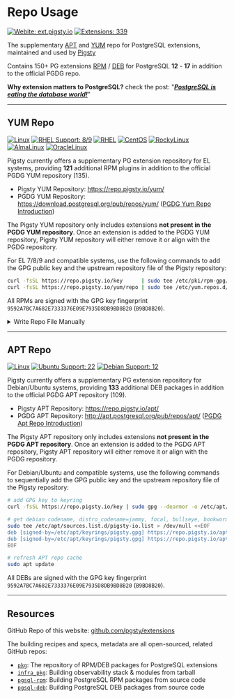 # Repo Usage

[![Webite: ext.pigsty.io](https://img.shields.io/badge/website-ext.pigsty.io-slategray?style=flat&logo=cilium&logoColor=white)](https://ext.pigsty.io)
[![Extensions: 339](https://img.shields.io/badge/extensions-339-%233E668F?style=flat&logo=postgresql&logoColor=white&labelColor=3E668F)](https://pigsty.io/docs/pgext/list)

The supplementary [APT](#apt-repo) and [YUM](#yum-repo) repo for PostgreSQL extensions, maintained and used by [Pigsty](https://pigsty.io)

Contains 150+ PG extensions [RPM](/rpm) / [DEB](/deb) for PostgreSQL **12** - **17** in addition to the official PGDG repo.

**Why extension matters to PostgreSQL?** check the post: "[***PostgreSQL is eating the database world!***](https://medium.com/@fengruohang/postgres-is-eating-the-database-world-157c204dcfc4)"




--------

## YUM Repo

[![Linux](https://img.shields.io/badge/Linux-x86_64-%23FCC624?style=flat&logo=linux&labelColor=FCC624&logoColor=black)](https://pigsty.io/docs/node)
[![RHEL Support: 8/9](https://img.shields.io/badge/EL-7/8/9-red?style=flat&logo=redhat&logoColor=red)](https://pigsty.io/docs/pgext/list/rpm/)
[![RHEL](https://img.shields.io/badge/RHEL-slategray?style=flat&logo=redhat&logoColor=red)](https://pigsty.io/docs/pgext/list/rpm/)
[![CentOS](https://img.shields.io/badge/CentOS-slategray?style=flat&logo=centos&logoColor=%23262577)](https://almalinux.org/)
[![RockyLinux](https://img.shields.io/badge/RockyLinux-slategray?style=flat&logo=rockylinux&logoColor=%2310B981)](https://almalinux.org/)
[![AlmaLinux](https://img.shields.io/badge/AlmaLinux-slategray?style=flat&logo=almalinux&logoColor=black)](https://almalinux.org/)
[![OracleLinux](https://img.shields.io/badge/OracleLinux-slategray?style=flat&logo=oracle&logoColor=%23F80000)](https://almalinux.org/)

Pigsty currently offers a supplementary PG extension repository for EL systems, providing **121** additional RPM plugins in addition to the official PGDG YUM repository (135).

- Pigsty YUM Repository: https://repo.pigsty.io/yum/
- PGDG YUM Repository: https://download.postgresql.org/pub/repos/yum/ ([PGDG Yum Repo Introduction](https://www.postgresql.org/download/linux/redhat/))

The Pigsty YUM repository only includes extensions **not present in the PGDG YUM repository**.
Once an extension is added to the PGDG YUM repository, Pigsty YUM repository will either remove it or align with the PGDG repository.

For EL 7/8/9 and compatible systems, use the following commands to add the GPG public key and the upstream repository file of the Pigsty repository:

```bash
curl -fsSL https://repo.pigsty.io/key      | sudo tee /etc/pki/rpm-gpg/RPM-GPG-KEY-pigsty >/dev/null  # add gpg key
curl -fsSL https://repo.pigsty.io/yum/repo | sudo tee /etc/yum.repos.d/pigsty.repo        >/dev/null  # add repo file
```

All RPMs are signed with the GPG key fingerprint `9592A7BC7A682E7333376E09E7935D8DB9BD8B20` (`B9BD8B20`).

<details><summary>Write Repo File Manually</summary><br>

```bash
sudo tee /etc/yum.repos.d/pigsty-io.repo > /dev/null <<-'EOF'
[pigsty-infra]
name=Pigsty Infra for $basearch
baseurl=https://repo.pigsty.io/yum/infra/$basearch
skip_if_unavailable = 1
enabled = 1
priority = 1
gpgcheck = 1
gpgkey=file:///etc/pki/rpm-gpg/RPM-GPG-KEY-pigsty
module_hotfixes=1

[pigsty-pgsql]
name=Pigsty PGSQL For el$releasever.$basearch
baseurl=https://repo.pigsty.io/yum/pgsql/el$releasever.$basearch
skip_if_unavailable = 1
enabled = 1
priority = 1
gpgcheck = 1
gpgkey=file:///etc/pki/rpm-gpg/RPM-GPG-KEY-pigsty
module_hotfixes=1
EOF
sudo yum makecache;
```

</details>




--------

## APT Repo


[![Linux](https://img.shields.io/badge/Linux-x86_64-%23FCC624?style=flat&logo=linux&labelColor=FCC624&logoColor=black)](https://pigsty.io/docs/node)
[![Ubuntu Support: 22](https://img.shields.io/badge/Ubuntu-22-%23E95420?style=flat&logo=ubuntu&logoColor=%23E95420)](https://pigsty.io/docs/pgext/list/deb/)
[![Debian Support: 12](https://img.shields.io/badge/Debian-12-%23A81D33?style=flat&logo=debian&logoColor=%23A81D33)](https://pigsty.io/docs/reference/compatibility/)

Pigsty currently offers a supplementary PG extension repository for Debian/Ubuntu systems, providing **133** additional DEB packages in addition to the official PGDG APT repository (109).

- Pigsty APT Repository: https://repo.pigsty.io/apt/
- PGDG APT Repository: http://apt.postgresql.org/pub/repos/apt/ ([PGDG Apt Repo Introduction](https://www.postgresql.org/download/linux/debian/))

The Pigsty APT repository only includes extensions **not present in the PGDG APT repository**.
Once an extension is added to the PGDG APT repository, Pigsty APT repository will either remove it or align with the PGDG repository.

For Debian/Ubuntu and compatible systems, use the following commands to sequentially add the GPG public key and the upstream repository file of the Pigsty repository:

```bash
# add GPG key to keyring
curl -fsSL https://repo.pigsty.io/key | sudo gpg --dearmor -o /etc/apt/keyrings/pigsty.gpg

# get debian codename, distro_codename=jammy, focal, bullseye, bookworm
sudo tee /etc/apt/sources.list.d/pigsty-io.list > /dev/null <<EOF
deb [signed-by=/etc/apt/keyrings/pigsty.gpg] https://repo.pigsty.io/apt/infra generic main 
deb [signed-by=/etc/apt/keyrings/pigsty.gpg] https://repo.pigsty.io/apt/pgsql/$(lsb_release -cs) $(lsb_release -cs) main
EOF

# refresh APT repo cache
sudo apt update
```

All DEBs are signed with the GPG key fingerprint `9592A7BC7A682E7333376E09E7935D8DB9BD8B20` (`B9BD8B20`).



--------

## Resources

GitHub Repo of this website: [github.com/pgsty/extensions](https://github.com/pgsty/extensions) 

The building recipes and specs, metadata are all open-sourced, related GitHub repos:

- [`pkg`](https://github.com/pgsty/pkg): The repository of RPM/DEB packages for PostgreSQL extensions
- [`infra_pkg`](https://github.com/pgsty/infra-pkg): Building observability stack & modules from tarball
- [`pgsql-rpm`](https://github.com/pgsty/pgsql-rpm): Building PostgreSQL RPM packages from source code
- [`pgsql-deb`](https://github.com/pgsty/pgsql-deb): Building PostgreSQL DEB packages from source code



